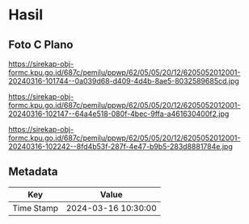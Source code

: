 # Hasil

## Foto C Plano

https://sirekap-obj-formc.kpu.go.id/687c/pemilu/ppwp/62/05/05/20/12/6205052012001-20240316-101744--0a039d68-d409-4d4b-8ae5-8032589685cd.jpg

https://sirekap-obj-formc.kpu.go.id/687c/pemilu/ppwp/62/05/05/20/12/6205052012001-20240316-102147--64a4e518-080f-4bec-9ffa-a461630400f2.jpg

https://sirekap-obj-formc.kpu.go.id/687c/pemilu/ppwp/62/05/05/20/12/6205052012001-20240316-102242--8fd4b53f-287f-4e47-b9b5-283d8881784e.jpg


## Metadata

| Key        | Value               |
| ---------- | ------------------- |
| Time Stamp | 2024-03-16 10:30:00 |



